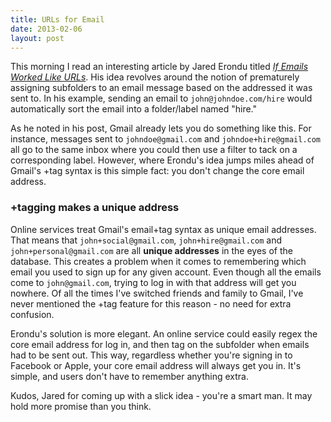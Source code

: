 ```yaml
--- 
title: URLs for Email
date: 2013-02-06
layout: post
---
```


This morning I read an interesting article by Jared Erondu titled *[If Emails Worked Like URLs](http://blog.jarederondu.com/if-emails-worked-like-urls)*. His idea revolves around the notion of prematurely assigning subfolders to an email message based on the addressed it was sent to. In his example, sending an email to `john@johndoe.com/hire` would automatically sort the email into a folder/label named "hire." 

As he noted in his post, Gmail already lets you do something like this. For instance, messages sent to `johndoe@gmail.com` and `johndoe+hire@gmail.com` all go to the same inbox where you could then use a filter to tack on a corresponding label. However, where Erondu's idea jumps miles ahead of Gmail's +tag syntax is this simple fact: you don't change the core email address. 

### +tagging makes a unique address

Online services treat Gmail's email+tag syntax as unique email addresses. That means that `john+social@gmail.com`, `john+hire@gmail.com` and `john+personal@gmail.com` are all **unique addresses** in the eyes of the database. This creates a problem when it comes to remembering which email you used to sign up for any given account. Even though all the emails come to `john@gmail.com`, trying to log in with that address will get you nowhere. Of all the times I've switched friends and family to Gmail, I've never mentioned the +tag feature for this reason - no need for extra confusion.

Erondu's solution is more elegant. An online service could easily regex the core email address for log in, and then tag on the subfolder when emails had to be sent out. This way, regardless whether you're signing in to Facebook or Apple, your core email address will always get you in. It's simple, and users don't have to remember anything extra. 

Kudos, Jared for coming up with a slick idea - you're a smart man. It may hold more promise than you think. 

